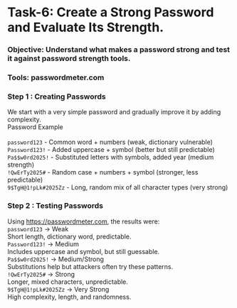 # Task-6:  Create a Strong Password and Evaluate Its Strength.

### Objective: Understand what makes a password strong and test it against password strength tools.
### Tools: passwordmeter.com

### Step 1 : Creating Passwords
We start with a very simple password and gradually improve it by adding complexity.<br>
Password Example	   <br>               
`password123`        -    Common word + numbers (weak, dictionary vulnerable)  <br>
`Password123!`	     -    Added uppercase + symbol (better but still predictable) <br>
`Pa$$w0rd2025!`      -	  Substituted letters with symbols, added year (medium strength) <br>
`!QwErTy2025#`	     -    Random case + numbers + symbol (stronger, less predictable) <br>
`9$TgH@1!pLk#2025Zz` -    Long, random mix of all character types (very strong) <br>

### Step 2 : Testing Passwords
Using https://passwordmeter.com, the results were:<br>
`password123` → Weak  <br>
Short length, dictionary word, predictable. <br>
`Password123!` → Medium <br>
Includes uppercase and symbol, but still guessable. <br>
`Pa$$w0rd2025!` → Medium/Strong  <br>
Substitutions help but attackers often try these patterns. <br>
`!QwErTy2025#` → Strong <br>
Longer, mixed characters, unpredictable. <br>
`9$TgH@1!pLk#2025Zz` → Very Strong <br>
High complexity, length, and randomness.

